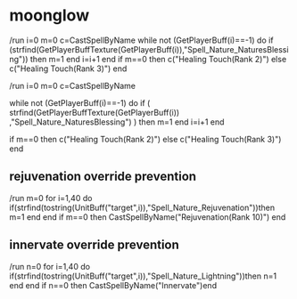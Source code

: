 # moonglow
/run i=0 m=0 c=CastSpellByName while not (GetPlayerBuff(i)==-1) do if (strfind(GetPlayerBuffTexture(GetPlayerBuff(i)),"Spell_Nature_NaturesBlessing")) then m=1 end i=i+1 end if m==0 then c("Healing Touch(Rank 2)") else c("Healing Touch(Rank 3)") end

/run 
i=0 
m=0 
c=CastSpellByName 

while not (GetPlayerBuff(i)==-1) do 
    if (
        strfind(GetPlayerBuffTexture(GetPlayerBuff(i))
        ,"Spell_Nature_NaturesBlessing")
        )
    then
        m=1
    end
    i=i+1
end 

if m==0 then 
    c("Healing Touch(Rank 2)")
else 
    c("Healing Touch(Rank 3)")
end


## rejuvenation override prevention

/run m=0 for i=1,40 do if(strfind(tostring(UnitBuff("target",i)),"Spell_Nature_Rejuvenation"))then m=1 end end if m==0 then CastSpellByName("Rejuvenation(Rank 10)") end


## innervate override prevention

/run n=0 for i=1,40 do if(strfind(tostring(UnitBuff("target",i)),"Spell_Nature_Lightning"))then n=1 end end if n==0 then CastSpellByName("Innervate")end

